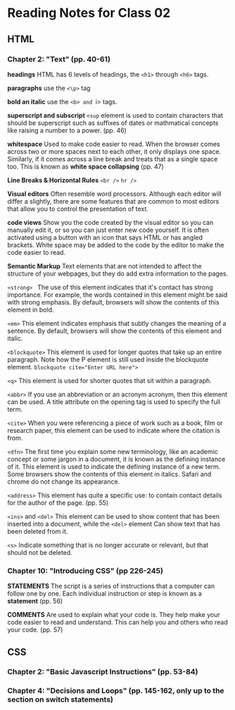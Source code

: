 # Reading Notes for Class 02

## HTML

### Chapter 2: "Text" (pp. 40-61)

**headings** HTML has 6 levels of headings, the `<h1>` through `<h6>` tags.

**paragraphs** use the `<\p>` tag

**bold an italic** use the `<b> and `i> tags.

**superscript and subscript** `<sup` element is used to contain characters that should be superscript such as suffixes of dates or mathmatical concepts like raising a number to a power. (pp. 46) 

**whitespace** Used to make code easier to read. When the browser comes across two or more spaces next to each other, it only displays one space. Similarly, if it comes across a line break and treats that as a single space too. This is known as **white space collapsing** (pp. 47)

**Line Breaks & Horizontal Rules** `<br />` `hr />`

**Visual editors** Often resemble word processors. Although each editor will differ a slightly, there are some features that are common to most editors that allow you to control the presentation of text.

**code views** Show you the code created by the visual editor so you can manually edit it, or so you can just enter new code yourself. It is often activated using a button with an icon that says HTML or has angled brackets. White space may be added to the code by the editor to make the code easier to read.

**Semantic Markup** Text elements that are not intended to affect the structure of your webpages, but they do add extra information to the pages.

`<strong> ` The use of this element indicates that it's contact has strong importance. For example, the words contained in this element might be said with strong emphasis. By default, browsers will show the contents of this element in bold.

`<em>` This element indicates emphasis that subtly changes the meaning of a sentence. By default, browsers will show the contents of this element and italic.

`<blockquote>` This element is used for longer quotes that take up an entire paragraph. Note how the P element is still used inside the blockquote element. `blockquote cite="Enter URL here">`

`<q>` This element is used for shorter quotes that sit within a paragraph.

`<abbr>` If you use an abbreviation or an acronym acronym, then this element can be used. A title attribute on the opening tag is used to specify the full term.

`<cite>` When you were referencing a piece of work such as a book, film or research paper, this element can be used to indicate where the citation is from.

`<dfn>` The first time you explain some new terminology, like an academic concept or some jargon in a document, it is known as the defining instance of it. This element is used to indicate the defining instance of a new term. Some browsers show the contents of this element in italics. Safari and chrome do not change its appearance.

`<address>` This element has quite a specific use: to contain contact details for the author of the page. (pp. 55)

`<ins>` and `<del>` This element can be used to show content that has been inserted into a document, while the `<del>` element Can show text that has been deleted from it.

`<s>` Indicate something that is no longer accurate or relevant, but that should not be deleted.

### Chapter 10: "Introducing CSS" (pp 226-245)

**STATEMENTS** The script is a series of instructions that a computer can follow one by one. Each individual instruction or step is known as a **statement** (pp. 56) 

**COMMENTS** Are used to explain what your code is. They help make your code easier to read and understand. This can help you and others who read your code. (pp. 57)

## CSS

### Chapter 2: "Basic Javascript Instructions" (pp. 53-84)

### Chapter 4: "Decisions and Loops" (pp. 145-162, only up to the section on switch statements)